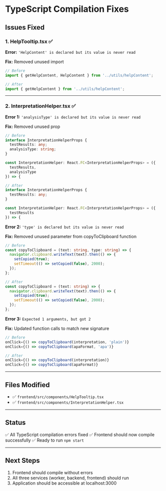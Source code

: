 # TypeScript Compilation Fixes

## Issues Fixed

### 1. HelpTooltip.tsx ✅
**Error:** `'HelpContent' is declared but its value is never read`

**Fix:** Removed unused import
```typescript
// Before
import { getHelpContent, HelpContent } from '../utils/helpContent';

// After
import { getHelpContent } from '../utils/helpContent';
```

---

### 2. InterpretationHelper.tsx ✅
**Error 1:** `'analysisType' is declared but its value is never read`

**Fix:** Removed unused prop
```typescript
// Before
interface InterpretationHelperProps {
  testResults: any;
  analysisType: string;
}

const InterpretationHelper: React.FC<InterpretationHelperProps> = ({
  testResults,
  analysisType
}) => {

// After
interface InterpretationHelperProps {
  testResults: any;
}

const InterpretationHelper: React.FC<InterpretationHelperProps> = ({
  testResults
}) => {
```

**Error 2:** `'type' is declared but its value is never read`

**Fix:** Removed unused parameter from copyToClipboard function
```typescript
// Before
const copyToClipboard = (text: string, type: string) => {
  navigator.clipboard.writeText(text).then(() => {
    setCopied(true);
    setTimeout(() => setCopied(false), 2000);
  });
};

// After
const copyToClipboard = (text: string) => {
  navigator.clipboard.writeText(text).then(() => {
    setCopied(true);
    setTimeout(() => setCopied(false), 2000);
  });
};
```

**Error 3:** `Expected 1 arguments, but got 2`

**Fix:** Updated function calls to match new signature
```typescript
// Before
onClick={() => copyToClipboard(interpretation, 'plain')}
onClick={() => copyToClipboard(apaFormat, 'apa')}

// After
onClick={() => copyToClipboard(interpretation)}
onClick={() => copyToClipboard(apaFormat)}
```

---

## Files Modified
- ✅ `frontend/src/components/HelpTooltip.tsx`
- ✅ `frontend/src/components/InterpretationHelper.tsx`

---

## Status
✅ All TypeScript compilation errors fixed
✅ Frontend should now compile successfully
✅ Ready to run `npm start`

---

## Next Steps
1. Frontend should compile without errors
2. All three services (worker, backend, frontend) should run
3. Application should be accessible at localhost:3000
